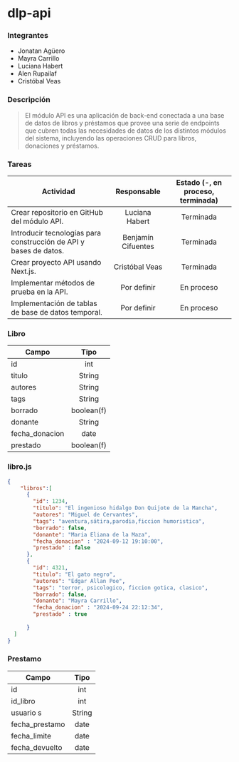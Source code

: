 # dlp-api

### Integrantes
- Jonatan Agüero
- Mayra Carrillo
- Luciana Habert
- Alen Rupailaf
- Cristóbal Veas

### Descripción
> El módulo API es una aplicación de back-end conectada a una base de datos de libros y préstamos que provee una serie de endpoints que cubren todas las necesidades de datos de los distintos módulos del sistema, incluyendo las operaciones CRUD para libros, donaciones y préstamos.

### Tareas

| Actividad                                                         | Responsable           | Estado (-, en proceso, terminada) |
| ----------------------------------------------------------------- |:---------------------:|:---------------------------------:|
| Crear repositorio en GitHub del módulo API.                       | Luciana Habert        | Terminada                         |
| Introducir tecnologías para construcción de API y bases de datos. | Benjamín Cifuentes    | Terminada                         |
| Crear proyecto API usando Next.js.                                | Cristóbal Veas        | Terminada                         |
| Implementar métodos de prueba en la API.                          | Por definir           | En proceso                        |
| Implementación de tablas de base de datos temporal.               | Por definir           | En proceso                        |

### Libro


| Campo                             | Tipo           |
----------------------------------- |:---------------------:|
| id                      | int      |
|titulo                   | String   |
| autores                 | String       |
| tags                      | String        |
| borrado                   | boolean(f)    |
| donante                 | String        |
| fecha_donacion               | date         |
| prestado                   | boolean(f)    |

### libro.js
 
```json
{  
    "libros":[
      {
        "id": 1234,
        "titulo": "El ingenioso hidalgo Don Quijote de la Mancha", 
        "autores": "Miguel de Cervantes",
        "tags": "aventura,sátira,parodia,ficcion humoristica",
        "borrado": false,
        "donante": "Maria Eliana de la Maza",
        "fecha_donacion" : "2024-09-12 19:10:00",
        "prestado" : false
      },
      {
        "id": 4321,
        "titulo": "El gato negro", 
        "autores": "Edgar Allan Poe",
        "tags": "terror, psicologico, ficcion gotica, clasico",
        "borrado": false,
        "donante": "Mayra Carrillo",
        "fecha_donacion" : "2024-09-24 22:12:34",
        "prestado" : true
        
      }
  ]
}
```

### Prestamo



| Campo                             | Tipo           |
----------------------------------- |:---------------------:|
| id                      | int      |
| id_libro                   | int   |
| usuario                   s  | String       |
| fecha_prestamo                 | date    |
| fecha_limite                   | date   |
| fecha_devuelto                 | date    |










